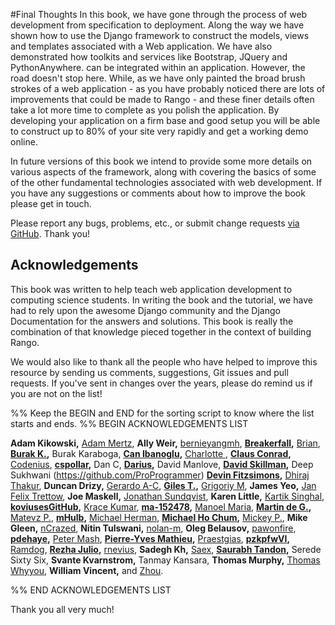#Final Thoughts
In this book, we have gone through the process of web development from specification to deployment. Along the way we have shown how to use the Django framework to construct the models, views and templates associated with a Web application. We have also demonstrated how toolkits and services like Bootstrap, JQuery and PythonAnywhere. can be integrated within an application. However, the road doesn't stop here. While, as we have only painted the broad brush strokes of a web application - as you have probably noticed there are lots of improvements that could be made to Rango - and these finer details often take a lot more time to complete as you polish the application. By developing your application on a firm base and good setup you will be able to construct up to 80% of your site very rapidly and get a working demo online.

In future versions of this book we intend to provide some more details on various aspects of the framework, along with covering the basics of some of the other fundamental technologies associated with web development. If you have any suggestions or comments about how to improve the book please get in touch.

Please report any bugs, problems, etc., or submit change requests [via GitHub](https://github.com/leifos/tango_with_django_19/). Thank you!

## Acknowledgements
This book was written to help teach web application development to computing science students. In writing the book and the tutorial, we have had to rely upon the awesome Django community and the Django Documentation for the answers and solutions. This book is really the combination of that knowledge pieced together in the context of building Rango. 

We would also like to thank all the people who have helped to improve this resource by sending us comments, suggestions, Git issues and pull requests. If you've sent in changes over the years, please do remind us if you are not on the list! 

%% Keep the BEGIN and END for the sorting script to know where the list starts and ends.
%% BEGIN ACKNOWLEDGEMENTS LIST

**Adam Kikowski,**
[Adam Mertz](https://github.com/Amertz08),
**Ally Weir,**
[bernieyangmh](https://github.com/bernieyangmh),
**[Breakerfall](https://github.com/breakerfall),**
[Brian](https://github.com/flycal6),
**[Burak K.](https://github.com/McMutton),**
Burak Karaboga,
**[Can Ibanoglu](https://github.com/canibanoglu),**
[Charlotte ](https://github.com/Charlotteis),
**[Claus Conrad](https://github.com/cconrad),**
[Codenius](https://twitter.com/Codenius),
**[cspollar](https://github.com/cspollar),**
Dan C,
**[Darius](https://github.com/dariushazimi),**
David Manlove,
**[David Skillman](https://github.com/reggaedit),**
Deep Sukhwani (https://github.com/ProProgrammer)
**[Devin Fitzsimons](https://github.com/aisflat439),**
[Dhiraj Thakur](https://github.com/dhirajt),
**Duncan Drizy,**
[Gerardo A-C](https://github.com/gerac83),
**[Giles T.](https://github.com/gpjt),**
[Grigoriy M](https://github.com/GriMel),
**James Yeo,**
[Jan Felix Trettow](https://tiwtter.com/JanFelixTrettow),
**Joe Maskell,**
[Jonathan Sundqvist](https://github.com/jonathan-s),
**Karen Little,**
[Kartik Singhal](https://github.com/k4rtik),
**[koviusesGitHub](https://github.com/koviusesGitHub),**
[Krace Kumar](https://github.com/kracekumar),
**[ma-152478](https://github.com/ma-152478),**
[Manoel Maria](https://twitter.com/xmadruga157),
**[Martin de G.](https://github.com/martindegroot),**
[Matevz P.](https://github.com/matonsjojc),
**[mHulb](https://github.com/mHulb),**
[Michael Herman](https://github.com/mjhea0),
**[Michael Ho Chum](https://github.com/michaelchum),**
[Mickey P.](https://github.com/mickeypash),
**Mike Gleen,**
[nCrazed](https://github.com/nCrazed),
**Nitin Tulswani,**
[nolan-m](https://github.com/nolan-m),
**Oleg Belausov,**
[pawonfire](https://github.com/pawonfire),
**[pdehaye](https://github.com/pdehaye),**
[Peter Mash](https://github.com/PeterMash),
**[Pierre-Yves Mathieu](https://github.com/pywebdesign),**
[Praestgias](https://github.com/praestigias),
**[pzkpfwVI](https://github.com/pzkpfwVI),**
[Ramdog](https://github.com/ramdog),
**[Rezha Julio](https://github.com/kimiamania),**
[rnevius](https://github.com/rnevius),
**Sadegh Kh,**
[Saex](https://github.com/SaeX),
**[Saurabh Tandon](https://twitter.com/saurabhtand),**
Serede Sixty Six,
**Svante Kvarnstrom,**
Tanmay Kansara,
**Thomas Murphy,**
[Thomas Whyyou](https://twitter.com/thomaswhyyou),
**William Vincent,** and
[Zhou](https://github.com/AugustLONG).


%% END ACKNOWLEDGEMENTS LIST

Thank you all very much!
